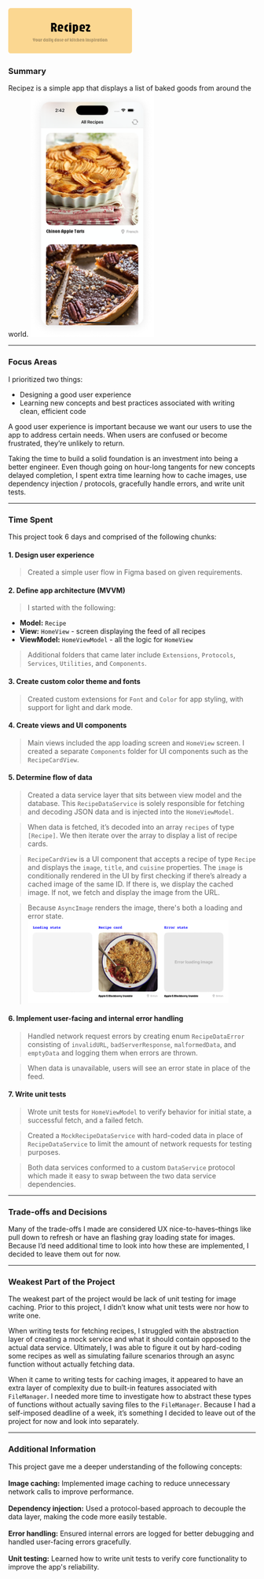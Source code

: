<img src="images/recipez-cover.png" width="50%">

### Summary
Recipez is a simple app that displays a list of baked goods from around the world.
<img src="images/ui/home-feed.png" width="50%">

------

### Focus Areas
I prioritized two things:
- Designing a good user experience
- Learning new concepts and best practices associated with writing clean, efficient code

A good user experience is important because we want our users to use the app to address certain needs. When users are confused or become frustrated, they’re unlikely to return.

Taking the time to build a solid foundation is an investment into being a better engineer. Even though going on hour-long tangents for new concepts delayed completion, I spent extra time learning how to cache images, use dependency injection / protocols, gracefully handle errors, and write unit tests.

------

### Time Spent
This project took 6 days and comprised of the following chunks:

#### 1. Design user experience
>Created a simple user flow in Figma based on given requirements.

#### 2. Define app architecture (MVVM)
>I started with the following:<br>
- **Model:**  `Recipe`<br>
- **View:**  `HomeView` - screen displaying the feed of all recipes<br>
- **ViewModel:**  `HomeViewModel` - all the logic for `HomeView`

>Additional folders that came later include `Extensions`, `Protocols`, `Services`, `Utilities`, and `Components`.
																					
#### 3. Create custom color theme and fonts
>Created custom extensions for `Font` and `Color` for app styling, with support for light and dark mode.

#### 4. Create views and UI components
>Main views included the app loading screen and `HomeView` screen. I created a separate `Components` folder for UI components such as the `RecipeCardView`.

#### 5. Determine flow of data
>Created a data service layer that sits between view model and the database. This `RecipeDataService` is solely responsible for fetching and decoding JSON data and is injected into the `HomeViewModel`.

>When data is fetched, it’s decoded into an array `recipes` of type `[Recipe]`. We then iterate over the array to display a list of recipe cards.

>`RecipeCardView` is a UI component that accepts a recipe of type `Recipe` and displays the `image`, `title`, and `cuisine` properties. The `image` is conditionally rendered in the UI by first checking if there’s already a cached image of the same ID. If there is, we display the cached image. If not, we fetch and display the image from the URL.
																				
>Because `AsyncImage` renders the image, there's both a loading and error state.
><br>
><img src="images/ui/recipe-card-states.png" width="88%">
															
#### 6. Implement user-facing and internal error handling
>Handled network request errors by creating enum `RecipeDataError` consisting of `invalidURL`, `badServerResponse`, `malformedData`, and `emptyData` and logging them when errors are thrown.

>When data is unavailable, users will see an error state in place of the feed.
							
#### 7. Write unit tests
>Wrote unit tests for `HomeViewModel` to verify behavior for initial state, a successful fetch, and a failed fetch.

>Created a `MockRecipeDataService` with hard-coded data in place of `RecipeDataService` to limit the amount of network requests for testing purposes.

>Both data services conformed to a custom `DataService` protocol which made it easy to swap between the two data service dependencies.

------

### Trade-offs and Decisions
Many of the trade-offs I made are considered UX nice-to-haves–things like pull down to refresh or have an flashing gray loading state for images. Because I’d need additional time to look into how these are implemented, I decided to leave them out for now.
					
------

### Weakest Part of the Project
The weakest part of the project would be lack of unit testing for image caching. Prior to this project, I didn’t know what unit tests were nor how to write one.

When writing tests for fetching recipes, I struggled with the abstraction layer of creating a mock service and what it should contain opposed to the actual data service. Ultimately, I was able to figure it out by hard-coding some recipes as well as simulating failure scenarios through an async function without actually fetching data.

When it came to writing tests for caching images, it appeared to have an extra layer of complexity due to built-in features associated with `FileManager`. I needed more time to investigate how to abstract these types of functions without actually saving files to the `FileManager`. Because I had a self-imposed deadline of a week, it’s something I decided to leave out of the project for now and look into separately.
																				
------

### Additional Information
This project gave me a deeper understanding of the following concepts:<br>
<br>
**Image caching:** Implemented image caching to reduce unnecessary network calls to improve performance.<br>
<br>
**Dependency injection:** Used a protocol-based approach to decouple the data layer, making the code more easily testable.<br>
<br>
**Error handling:** Ensured internal errors are logged for better debugging and handled user-facing errors gracefully.<br>
<br>
**Unit testing:** Learned how to write unit tests to verify core functionality to improve the app's reliability.<br>
